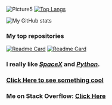 
![Picture5](https://user-images.githubusercontent.com/74598401/124297572-d4579480-db78-11eb-8087-c2057137a4fc.png)
[![Top Langs](https://github-readme-stats.vercel.app/api/top-langs/?username=somepythonprogrammer&theme=dark)]()

![My GitHub stats](https://github-readme-stats.vercel.app/api?username=somepythonprogrammer&show_icons=true&theme=dark)

### My top repositories
[![Readme Card](https://github-readme-stats.vercel.app/api/pin/?username=somepythonprogrammer&repo=WebCraft)](https://github.com/WebCraft-Community/WebCraft)
[![Readme Card](https://github-readme-stats.vercel.app/api/pin/?username=somepythonprogrammer&repo=PyTaskbar)](https://github.com/somePythonProgrammer/PyTaskbar)

### I really like [_SpaceX_](https://www.spacex.com) and [_Python_](https://www.python.org).

### [Click Here to see something cool](https://skyline.github.com/somepythonprogrammer/2020)
### Me on Stack Overflow: [Click Here](https://stackoverflow.com/users/15922830/somepythonprogrammer)
